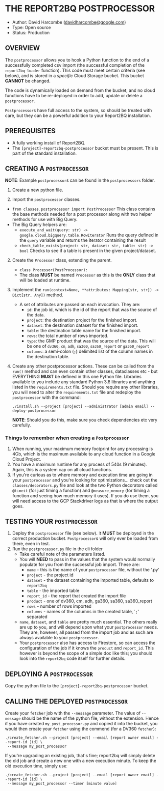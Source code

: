 # THE REPORT2BQ POSTPROCESSOR

* Author: David Harcombe (davidharcombe@google.com)
* Type: Open source
* Status: Production

## OVERVIEW

The `postprocessor` allows you to hook a Python function to the end of a
successfully completed csv import (the successful completion of the
`report2bq-loader` function). This code must meet certain criteria (see below),
and is stored in a _specific_ Cloud Storage bucket. This bucket **CANNOT** be
changed.

The code is dynamically loaded on demand from the bucket, and no cloud functions
have to be re-deployed in order to add, update or delete a `postprocessor`.

`Postprocessor`s have full access to the system, so should be treated with care,
but they can be a powerful addition to your Report2BQ installation.

## PREREQUISITES

* A fully working install of Report2BQ.
* The `[project]-report2bq-postprocessor` bucket must be present. This is part
of the standard installation.

## CREATING A `POSTPROCESSOR`

**NOTE**: Example `postprocessor`s can be found in the `postprocessors`
folder.

1. Create a new python file.

3. Import the `postprocessor` classes.
  * `from classes.postprocessor import PostProcessor`
    This class contains the base methods needed for a post processor along with
    two helper methods for use with Big Query.
  * The Big Query helpers are:
    * `execute_and_wait(query: str) -> google.cloud.bigquery.table.RowIterator`
      Runs the query defined in the `query` variable and returns the iterator
      containing the result
    * `check_table_exists(project: str, dataset: str, table: str) -> bool`
      Checks to see if a table is present in the given project/dataset.

2. Create the `Processor` class, extending the parent.
   * `class Processor(PostProcessor):`
   * The class **MUST** be named `Processor` as this is the **ONLY** class that
     will be loaded at runtime.

3. Implement the `run(context=None, **attributes: Mapping[str, str]) -> Dict[str, Any])` method.
   * A set of attributes are passed on each invocation. They are:
     * `id`: the job id, which is the id of the report that was the source of
       the data.
     * `project`: the destination project for the finished import.
     * `dataset`: the destination dataset for the finished import.
     * `table`: the destination table name for the finished import.
     * `rows`: the total number of rows imported.
     * `type`: the GMP product that was the source of the data. This will be one
       of `dv360`, `cm`, `adh`, `sa360`, `sa360_report` or `ga360_report`
     * `columns`: a semi-colon (`;`) delimited list of the column names in the
       destination table.

1. Create any other postprocessor actions. These can be called from the `run()`
   method and can even contain other classes, dataclasses etc - but EVERYTHING
   **MUST** be defined in this one Python file. Libraries available to you
   include any standard Python 3.8 libraries and anything listed in the
   `requirements.txt` file. Should you require any other libraries, you will
   need to alter the `requirements.txt` file and redeploy the `postprocessor`
   with the command:
   ```
   ./install.sh --project [project] --administrator [admin email] --deploy-postprocessor
   ```
   **NOTE**: Should you do this, make sure you check dependencies etc very
   carefully.

### Things to remember when creating a `Postprocessor`

1. When running, your maximum memory footprint for any processing is 4Gb, which
   is the maximum available to any cloud function in a Google Cloud Project.
1. You have a maximum runtime for any process of 540s (9 minutes). Again, this
   is a system cap on all cloud functions.
1. If you're curious as to where memory and execution time are going in your
   `postprocessor` and you're looking for optimizations... check out the
   `classes/decorators.py` file and look at the two Python decorators called
   `@timeit` (for just timing a function) and `@measure_memory` (for timing a
   function and seeing how much memory it uses). If you do use them, you will
   need access to the GCP Stackdriver logs as that is where the output goes.

## TESTING YOUR `POSTPROCESSOR`

1. Deploy the `postprocessor` file (see below). It **MUST** be deployed in the correct
   production bucket. `Postprocessor`s will only ever be loaded from there, even
   in test.
1. Run the `postprocessor.py` file in the cli folder
   * Take careful note of the parameters listed.
   * You will **NEED** to pass in the values that the system would normally
     populate for you from the successful job import. These are:
     * `name` - this is the name of your `postprocessor` file, without the '.py'
     * `project` - the project id
     * `dataset` - the dataset containing the imported table, defaults to `report2bq`
     * `table` - the imported table
     * `report_id` - the report that created the import file
     * `product` - one of dv360, cm, adh, ga360, sa360, sa360_report
     * `rows` - number of rows imported
     * `columns` - names of the columns in the created table, '`;`' separated
   * `name`, `dataset`, and `table` are pretty much essential. The others really
    are up to you, and will depend upon what your `postprocessor` needs. They are,
    however, all passed from the import job and as such are always available to your
    `postprocessor`.
   * Your `postprocessor` also has access to Firestore, so can access the configuration
     of the job if it knows the `product` and `report_id`. This however is beyond
     the scope of a simple doc like this; you should look into the `report2bq` code
     itself for further details.

## DEPLOYING A `POSTPROCESSOR`

Copy the python file to the `[project]-report2bq-postprocessor` bucket.

## CALLING THE DEPLOYED `POSTPROCESSOR`

Create your `fetcher` job with the `--message` parameter. The value of
`--message` should be the name of the python file, without the extension. Hence
if you have created `my_post_processor.py` and copied it into the bucket, you
would then create your `fetcher` using the commend (for a DV360 `fetcher`):
```
./create_fetcher.sh --project [project] --email [report owner email] --report-id [id] \
 --message my_post_processor
```

If you're upgrading an existing job, that's fine; report2bq will simply delete
the old job and create a new one with a new execution minute. To keep the old
execution time, simply use:
```
./create_fetcher.sh --project [project] --email [report owner email] --report-id [id] \
 --message my_post_processor --timer [minute value]
```
